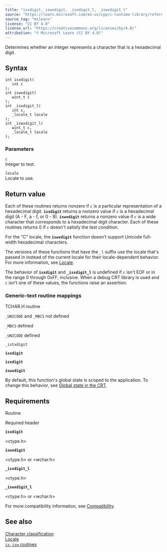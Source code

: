 ```yaml
---
title: "isxdigit, iswxdigit, _isxdigit_l, _iswxdigit_l"
source: "https://learn.microsoft.com/en-us/cpp/c-runtime-library/reference/isxdigit-iswxdigit-isxdigit-l-iswxdigit-l?view=msvc-170"
source_tag: "mslearn"
license: "CC BY 4.0"
license_url: "https://creativecommons.org/licenses/by/4.0/"
attribution: "© Microsoft Learn (CC BY 4.0)"
---
```

Determines whether an integer represents a character that is a hexadecimal digit.

## Syntax

```
int isxdigit(
   int c
);
int iswxdigit(
   wint_t c
);
int _isxdigit_l(
   int c,
   _locale_t locale
);
int _iswxdigit_l(
   wint_t c,
   _locale_t locale
);
```

### Parameters

_`c`_  
Integer to test.

_`locale`_  
Locale to use.

## Return value

Each of these routines returns nonzero if _`c`_ is a particular representation of a hexadecimal digit. **`isxdigit`** returns a nonzero value if _`c`_ is a hexadecimal digit (A - F, a - f, or 0 - 9). **`iswxdigit`** returns a nonzero value if _`c`_ is a wide character that corresponds to a hexadecimal digit character. Each of these routines returns 0 if _`c`_ doesn't satisfy the test condition.

For the "C" locale, the **`iswxdigit`** function doesn't support Unicode full-width hexadecimal characters.

The versions of these functions that have the `_l` suffix use the locale that's passed in instead of the current locale for their locale-dependent behavior. For more information, see [Locale](https://learn.microsoft.com/en-us/cpp/c-runtime-library/locale?view=msvc-170).

The behavior of **`isxdigit`** and **`_isxdigit_l`** is undefined if _`c`_ isn't EOF or in the range 0 through 0xFF, inclusive. When a debug CRT library is used and _`c`_ isn't one of these values, the functions raise an assertion.

### Generic-text routine mappings

TCHAR.H routine

`_UNICODE` and `_MBCS` not defined

`_MBCS` defined

`_UNICODE` defined

`_istxdigit`

**`isxdigit`**

**`isxdigit`**

**`iswxdigit`**

By default, this function's global state is scoped to the application. To change this behavior, see [Global state in the CRT](https://learn.microsoft.com/en-us/cpp/c-runtime-library/global-state?view=msvc-170).

## Requirements

Routine

Required header

**`isxdigit`**

<ctype.h>

**`iswxdigit`**

<ctype.h> or <wchar.h>

**`_isxdigit_l`**

<ctype.h>

**`_iswxdigit_l`**

<ctype.h> or <wchar.h>

For more compatibility information, see [Compatibility](https://learn.microsoft.com/en-us/cpp/c-runtime-library/compatibility?view=msvc-170).

## See also

[Character classification](https://learn.microsoft.com/en-us/cpp/c-runtime-library/character-classification?view=msvc-170)  
[Locale](https://learn.microsoft.com/en-us/cpp/c-runtime-library/locale?view=msvc-170)  
[`is`, `isw` routines](https://learn.microsoft.com/en-us/cpp/c-runtime-library/is-isw-routines?view=msvc-170)